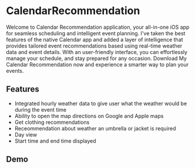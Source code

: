 # CalendarRecommendation

Welcome to Calendar Recommendation application, your all-in-one iOS app for seamless scheduling and intelligent event planning. 
I've taken the best features of the native Calendar app and added a layer of intelligence that provides tailored event recommendations based using real-time weather data and event details. 
With an user-friendly interface, you can effortlessly manage your schedule,  and stay prepared for any occasion. 
Download My Calendar Recommendation now and experience a smarter way to plan your events.

## Features

* Integrated hourly weather data to give user what the weather would be during the event time
* Ability to open the map directions on Google and Apple maps
* Get clothing recommendations
* Receommendation about weather an umbrella or jacket is required
* Day view
* Start time and end time displayed

## Demo
